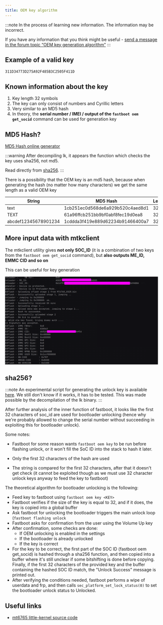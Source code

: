 ```yaml
---
title: OEM key algorithm
---
```


:::note
In the process of learning new information. The information may be incorrect.

If you have any information that you think might be useful - [send a message in the forum topic “OEM key generation algorithm”](https://github.com/orgs/moto-penangf/discussions/10)
:::

## Example of a valid key
```text
311D34773D275A92F485B3C2505F411D
```

## Known information about the key
1. Key length 32 symbols
2. The key can only consist of numbers and Cyrillic letters
3. Very similar to an MD5 hash
4. In theory, the **serial number / IMEI / output of the ```fastboot oem get_socid```** command can be used for generation key

## MD5 Hash?
[MD5 Hash online generator](https://www.md5hashgenerator.com/)

:::warning
After decompiling lk, it appears the function which checks the key uses sha256, not md5.

Read directly from [sha256](#sha256). 
:::

There is a possibility that the OEM key is an md5 hash, because when generating the hash (no matter how many characters) we get the same length as a valid OEM key

| String               | MD5 Hash                          | Length |
|----------------------|-----------------------------------|--------|
| text                 | 1cb251ec0d568de6a929b520c4aed8d1  | 32     |
| TEXT                 | 61a96ffcb251bb9bf0abf8fec19d0ea8  | 32     |
| abcdef12345678901234 | 1cddda3f419e889d62234b91466400a7  | 32     |

## More input data with mtkclient
The mtkclient utility gives **not only SOC_ID** (it is a combination of two keys from the ```fastboot oem get_socid``` command), but **also outputs ME_ID, EMMC CID and so on**

This can be useful for key generation

![mtkclient-keys-info.png](../../static/assets/mtkclient-keys-info.png)

## sha256?

:::note
An experimental script for generating the unlock key is available [here](https://github.com/moto-penangf/fuckyoumoto/blob/main/oem_keygen.py). We still don't know if it works, it has to be tested. This was made possible by the decompilation of the lk binary.
:::

After further analysis of the inner function of fastboot, it looks like the first 32 characters of soc_id are used for bootloader unlocking (hence why we're probably allowed to change the serial number without succeeding in exploiting this for bootloader unlock).

Some notes:
* Fastboot for some reason wants `fastboot oem key` to be run before flashing unlock, or it won't fill the SoC ID into the stack to hash it later. 

* Only the first 32 characters of the hash are used 
* The string is compared for the first 32 characters, after that it doesn't get check (it cannot be exploited though as we must use 32 character unlock keys anyway to feed the key to fastboot)

The theoretical algorithm for bootloader unlocking is the following:
* Feed key to fastboot using `fastboot oem key <KEY>`
* Fastboot verifies if the size of the key is equal to 32, and if it does, the key is copied into a global buffer
* Ask fastboot for unlocking the bootloader triggers the main unlock loop (`fastboot flashing unlock`
* Fastboot asks for confirmation from the user using the Volume Up key
* After confirmation, some checks are done:
   - If OEM unlocking is enabled in the settings
   - If the bootloader is already unlocked
   - If the key is correct
* For the key to be correct, the first part of the SOC ID (fastboot oem get_socid) is hashed through a sha256 function, and then copied into a buffer where it's still unclear if some bitshifting is done before copying. Finally, if the first 32 characters of the provided key and the buffer containing the hashed SOC ID match, the "Unlock Success" message is printed out. 
* After verifying the conditions needed, fastboot performs a wipe of userdata and frp, and then calls `sec_platform_set_lock_status(0)` to set the bootloader unlock status to Unlocked.

## Useful links
- [mt6765 little-kernel source code](https://github.com/moto-penangf/lk-mt6765)
